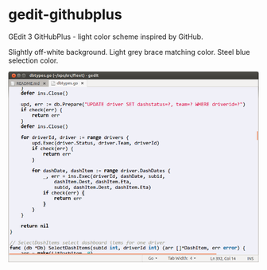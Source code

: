 gedit-githubplus
================

GEdit 3 GitHubPlus - light color scheme inspired by GitHub.

Slightly off-white background. 
Light grey brace matching color.
Steel blue selection color.

<img src="githubplusscreen1.png">


